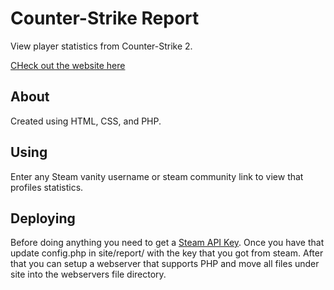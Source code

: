 # Counter-Strike Report
View player statistics from Counter-Strike 2.

[CHeck out the website here](https://csreport.cc)

## About
Created using HTML, CSS, and PHP.

## Using
Enter any Steam vanity username or steam community link to view that profiles statistics.

## Deploying
Before doing anything you need to get a [Steam API Key](https://steamcommunity.com/dev/apikey). Once you have that update config.php in site/report/ with the key that you got from steam. After that you can setup a webserver that supports PHP and move all files under site into the webservers file directory.
